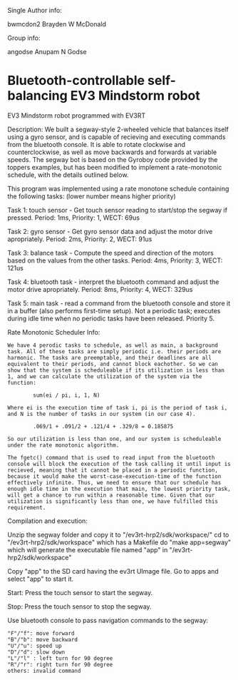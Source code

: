 Single Author info:

bwmcdon2 Brayden W McDonald

Group info:

angodse Anupam N Godse


# Bluetooth-controllable self-balancing EV3 Mindstorm robot
EV3 Mindstorm robot programmed with EV3RT

Description: We built a segway-style 2-wheeled vehicle that balances itself using a gyro sensor, and is capable of recieving and executing commands from the bluetooth console. It is able to rotate clockwise and counterclockwise, as well as move backwards and forwards at variable speeds. The segway bot is based on the Gyroboy code provided by the toppers examples, but has been modified to implement a rate-monotonic schedule, with the details outlined below.

This program was implemented using a rate monotone schedule containing the following tasks: (lower number means higher priority)

Task 1: touch sensor - Get touch sensor reading to start/stop the segway if pressed. Period: 1ms, Priority: 1, WECT: 69us

Task 2: gyro sensor - Get gyro sensor data and adjust the motor drive apropriately. Period: 2ms, Priority: 2, WECT: 91us

Task 3: balance task - Compute the speed and direction of the motors based on the values from the other tasks. Period: 4ms, Priority: 3, WECT: 121us

Task 4: bluetooth task - interpret the bluetooth command and adjust the motor drive apropriately. Period: 8ms, Priority: 4, WECT: 329us

Task 5: main task - read a command from the bluetooth console and store it in a buffer (also performs first-time setup). Not a periodic task; executes during idle time when no periodic tasks have been released. Priority 5.


Rate Monotonic Scheduler Info:

	We have 4 perodic tasks to schedule, as well as main, a background task. All of these tasks are simply periodic i.e. their periods are harmonic. The tasks are preemptable, and their deadlines are all equivalent to their periods, and cannot block eachother. So we can show that the system is scheduleable if its utilization is less than 1, and we can calculate the utilization of the system via the function:
		
			sum(ei / pi, i, 1, N)
			
	Where ei is the execution time of task i, pi is the period of task i, and N is the number of tasks in our system (in our case 4). 
	
			.069/1 + .091/2 + .121/4 + .329/8 = 0.185875
			
	So our utilization is less than one, and our system is scheduleable under the rate monotonic algorithm.
	
	The fgetc() command that is used to read input from the bluetooth console will block the execution of the task calling it until input is recieved, meaning that it cannot be placed in a periodic function, because it would make the worst-case-execution-time of the function effectively infinite. Thus, we need to ensure that our schedule has enough idle time in the execution that main, the lowest priority task, will get a chance to run within a reasonable time. Given that our utilization is significantly less than one, we have fulfilled this requirement.
	
	
Compilation and execution:

Unzip the segway folder and copy it to "/ev3rt-hrp2/sdk/workspace/"
cd to "/ev3rt-hrp2/sdk/workspace" which has a Makefile
do "make app=segway" which will generate the executable file named "app" in "/ev3rt-hrp2/sdk/workspace"

Copy "app" to the SD card having the ev3rt UImage file.
Go to apps and select "app" to start it.


Start:
Press the touch sensor to start the segway.

Stop:
Press the touch sensor to stop the segway.

Use bluetooth console to pass navigation commands to the segway:

    "F"/"f": move forward
    "B"/"b": move backward
    "U"/"u": speed up
    "D"/"d": slow down
    "L"/"l" : left turn for 90 degree
    "R"/"r": right turn for 90 degree
    others: invalid command 
